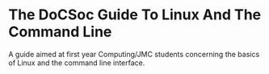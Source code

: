 # The DoCSoc Guide To Linux And The Command Line

A guide aimed at first year Computing/JMC students concerning the basics of Linux and the command line interface.
